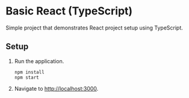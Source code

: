 # Basic React (TypeScript)

Simple project that demonstrates React project setup using TypeScript.

## Setup

1. Run the application.

   ```shell
   npm install
   npm start
   ```

1. Navigate to <http://localhost:3000>.
